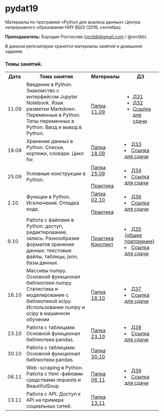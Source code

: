 # pydat19

Материалы по программе «Python для анализа данных» Центра непрерывного образования НИУ ВШЭ (2019, сентябрь).

**Преподаватель:** Бородин Ростислав (roctbb@gmail.com / @roctbb).

В данном репозитории хранятся материалы занятий и домашние задания.

### Темы занятий.

<table>
<tr>
  <th>Дата</th>
  <th>Тема занятия</th>
  <th>Материалы</th>
  <th>ДЗ</th>
</tr>
 <tr>
  <td>11.09</td>
  <td>Введение в Python. Знакомство с интерфейсом Jupyter Notebook. Язык разметки Markdown. Переменные в Python. Типы переменных в Python. Ввод и вывод в Python.</td>
   <td><a href="https://github.com/roctbb/pydat19/tree/master/11.09">Папка 11.09</a></td>
  <td><ul>
    <li><a href="https://nbviewer.jupyter.org/github/roctbb/pydat19/blob/master/Homework/py19-hw1.ipynb">ДЗ1</a></li>
    <li><a href="https://nbviewer.jupyter.org/github/roctbb/pydat19/blob/master/Homework/py19-hw2.ipynb">ДЗ2</a></li>
    <li><a href="https://www.dropbox.com/request/clMIYpZb11kwkTg9rDjE">Ссылка для сдачи</a>
    </ul></td>
</tr>
  <tr>
  <td>18.09</td>
  <td>Хранение данных в Python. Списки, кортежи, словари. Цикл for.</td>
  <td><a href="https://github.com/roctbb/pydat19/tree/master/18.09">Папка 18.09</a></td>
  <td>
    <li><a href="https://nbviewer.jupyter.org/github/roctbb/pydat19/blob/master/Homework/py19-hw3.ipynb">ДЗ3</a></li>
    <li><a href="https://www.dropbox.com/request/wiL51nEEojzew5IkgdWj">Ссылка для сдачи</a>
  </td>
</tr>
  <tr>
  <td>25.09</td>
  <td>Условные конструкции в Python.</td>
  <td><a href="https://github.com/roctbb/pydat19/tree/master/25.09">Папка 25.09</a><br><br>
    <a href="https://nbviewer.jupyter.org/github/roctbb/pydat19/blob/master/25.09/practice-1.ipynb">Практика</a></td>
  <td><li><a href="https://nbviewer.jupyter.org/github/roctbb/pydat19/blob/master/Homework/py19-hw4.ipynb">ДЗ4</a></li>
    <li><a href="https://www.dropbox.com/request/Pn4bhQGxnLbvhmlBMAfu">Ссылка для сдачи</a></td>
</tr>
<tr>
  <td>2.10</td>
  <td>Функции в Python. Исключения. Отладка кода.</td>
  <td><a href="https://github.com/roctbb/pydat19/tree/master/02.10">Папка 02.10</a><br><br>
  <a href="https://nbviewer.jupyter.org/github/roctbb/pydat19/blob/master/02.10/practice_functions.ipynb">Практика</a>
  </td>
  <td>
    <li><a href="https://nbviewer.jupyter.org/github/roctbb/pydat19/blob/master/Homework/py19-hw6.ipynb">ДЗ6</a></li>
    <li><a href="https://www.dropbox.com/request/Kr43nYmELJZpSc51OmS0">Ссылка для сдачи</a></li>
  </td>
</tr>
<tr>
  <td>9.10</td>
  <td>Работа с файлами в Python: доступ, редактирование, запись. Разнообразие форматов хранения данных: текстовые файлы, таблицы, json, базы данных.</td>
  <td><a href="https://github.com/roctbb/pydat19/blob/master/09.10/tasks.md">Практика</a><br><a href="https://nbviewer.jupyter.org/github/roctbb/pydat19/blob/master/09.10/%D0%A4%D0%B0%D0%B9%D0%BB%D1%8B.ipynb">Конспект</a></td>
  <td>  <li><a href="https://nbviewer.jupyter.org/github/roctbb/pydat19/blob/master/Homework/py19-hw5.ipynb">ДЗ5 (общее повторение)</a></li>
  <li><a href="https://www.dropbox.com/request/Kr43nYmELJZpSc51OmS0">Ссылка для сдачи</a></li></td>
</tr>
  <tr>
  <td>16.10</td>
  <td>Массивы numpy. Основной функционал библиотеки numpy. Статистика и моделирование с библиотекой scipy. Использование numpy и scipy в машинном обучении</td>
  <td><a href="https://github.com/roctbb/pydat19/tree/master/16.10">Папка 16.10</a></td>
  <td>  <li><a href="https://nbviewer.jupyter.org/github/roctbb/pydat19/blob/master/Homework/py19-hw7.ipynb">ДЗ7</a></li>
  <li><a href="https://www.dropbox.com/request/oHP2sXYWpcE6pk5s8CFf">Ссылка для сдачи</a></li></td>
</tr>
 <tr>
  <td>23.10</td>
  <td>Работа с таблицами. Основной функционал библиотеки pandas.</td>
  <td><a href="https://github.com/roctbb/pydat19/tree/master/23.10">Папка 23.10</a></td>
  <td>  <li><a href="https://nbviewer.jupyter.org/github/roctbb/pydat19/blob/master/Homework/py19-hw8.ipynb">ДЗ8</a></li>
  <li><a href="https://www.dropbox.com/request/HjOrBbBYDYLHTn5vPH4t">Ссылка для сдачи</a></li></td>
</tr>
<tr>
  <td>30.10</td>
  <td>Работа с таблицами. Основной функционал библиотеки pandas.</td>
  <td><a href="https://github.com/roctbb/pydat19/tree/master/30.10">Папка 30.10</a></td>
  <td></td>
</tr>
<tr>
  <td>06.11</td>
  <td>Web-scraping в Python. Работа с html-файлами средствами requests и BeautifulSoup.</td>
  <td><a href="https://github.com/roctbb/pydat19/tree/master/06.11">Папка 06.11</a></td>
  <td>  <li><a href="https://nbviewer.jupyter.org/github/roctbb/pydat19/blob/master/Homework/py19-hw9.ipynb">ДЗ9</a></li>
  <li><a href="https://www.dropbox.com/request/7CSXqbQYwTaEM6tgVIKs">Ссылка для сдачи</a></li></td>
</tr>
<tr>
  <td>13.11</td>
  <td>Работа с API. Доступ к API на примере социальных сетей.</td>
  <td><a href="https://github.com/roctbb/pydat19/tree/master/13.11">Папка 13.11</a></td>
  <td></td>
</tr>
</table>
